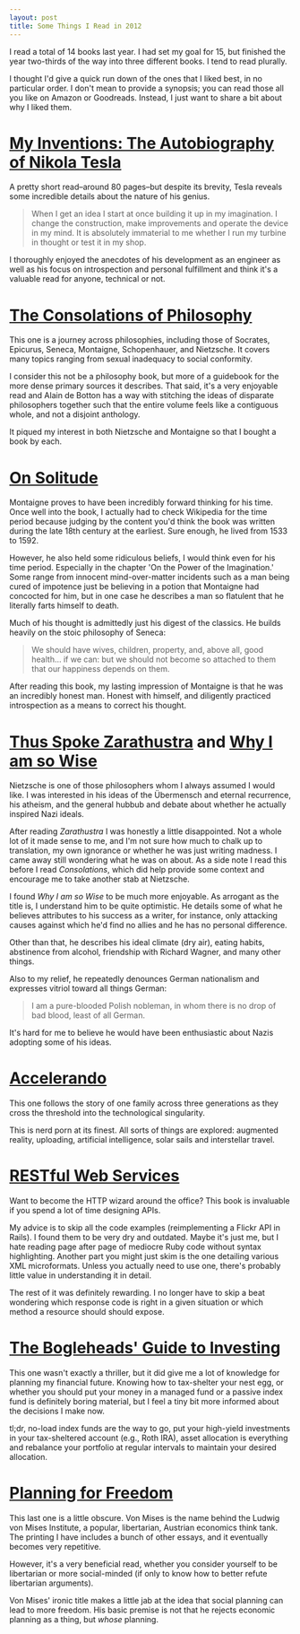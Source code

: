 ```yaml
---
layout: post
title: Some Things I Read in 2012
---
```


I read a total of 14 books last year. I had set my goal for 15, but finished
the year two-thirds of the way into three different books. I tend to read plurally.

I thought I'd give a quick run down of the ones that I liked best, in no particular
order. I don't mean to provide a synopsis; you can read those all you like on
Amazon or Goodreads. Instead, I just want to share a bit about why I liked them.

# [My Inventions: The Autobiography of Nikola Tesla][1]

A pretty short read–around 80 pages–but despite its brevity, Tesla reveals some
incredible details about the nature of his genius.

> When I get an idea I start at once building it up in my imagination. I change
> the construction, make improvements and operate the device in my mind.  It is
> absolutely immaterial to me whether I run my turbine in thought or test it in
> my shop.

I thoroughly enjoyed the anecdotes of his development as an engineer as well as
his focus on introspection and personal fulfillment and think it's a valuable
read for anyone, technical or not.

# [The Consolations of Philosophy][2]
This one is a journey across philosophies, including those of Socrates,
Epicurus, Seneca, Montaigne, Schopenhauer, and Nietzsche. It covers many topics
ranging from sexual inadequacy to social conformity.

I consider this not be a philosophy book, but more of a guidebook for the
more dense primary sources it describes. That said, it's a very enjoyable read
and Alain de Botton has a way with stitching the ideas of disparate philosophers
together such that the entire volume feels like a contiguous whole, and not a
disjoint anthology.

It piqued my interest in both Nietzsche and Montaigne so that I bought a book
by each.


# [On Solitude][3]

Montaigne proves to have been incredibly forward thinking for his time. Once
well into the book, I actually had to check Wikipedia for the time period
because judging by the content you'd think the book was written during the late
18th century at the earliest. Sure enough, he lived from 1533 to 1592.

However, he also held some ridiculous beliefs, I would think even for his time
period. Especially in the chapter 'On the Power of the Imagination.' Some range
from innocent mind-over-matter incidents such as a man being cured of impotence
just be believing in a potion that Montaigne had concocted for him, but in one
case he describes a man so flatulent that he literally farts himself to death.

Much of his thought is admittedly just his digest of the classics. He builds
heavily on the stoic philosophy of Seneca:

> We should have wives, children, property, and, above all, good health… if we
> can: but we should not become so attached to them that our happiness depends
> on them.

After reading this book, my lasting impression of Montaigne is that he was an
incredibly honest man. Honest with himself, and diligently practiced
introspection as a means to correct his thought.

# [Thus Spoke Zarathustra][4] and [Why I am so Wise][5]

Nietzsche is one of those philosophers whom I always assumed I would like. I was
interested in his ideas of the Übermensch and eternal recurrence, his atheism,
and the general hubbub and debate about whether he actually inspired Nazi
ideals.

After reading *Zarathustra* I was honestly a little disappointed. Not a whole lot
of it made sense to me, and I'm not sure how much to chalk up to translation, my
own ignorance or whether he was just writing madness. I came away still wondering
what he was on about. As a side note I read this before I read *Consolations*,
which did help provide some context and encourage me to take another stab at
Nietzsche.

I found *Why I am so Wise* to be much more enjoyable. As arrogant as the
title is, I understand him to be quite optimistic. He details some of what he
believes attributes to his success as a writer, for instance, only attacking
causes against which he'd find no allies and he has no personal difference.

Other than that, he describes his ideal climate (dry air), eating habits,
abstinence from alcohol, friendship with Richard Wagner, and many other things.

Also to my relief, he repeatedly denounces German nationalism and expresses
vitriol toward all things German:

> I am a pure-blooded Polish nobleman, in whom there is no drop of bad blood,
> least of all German.

It's hard for me to believe he would have been enthusiastic about Nazis
adopting some of his ideas.

# [Accelerando][6]

This one follows the story of one family across three generations as they cross
the threshold into the technological singularity.

This is nerd porn at its finest. All sorts of things are explored:
augmented reality, uploading, artificial intelligence, solar sails and
interstellar travel.


# [RESTful Web Services][7]

Want to become the HTTP wizard around the office? This book is invaluable if you
spend a lot of time designing APIs.

My advice is to skip all the code examples (reimplementing a Flickr API in
Rails). I found them to be very dry and outdated.  Maybe it's just me, but I hate
reading page after page of mediocre Ruby code without syntax highlighting.
Another part you might just skim is the one detailing various XML microformats.
Unless you actually need to use one, there's probably little value in
understanding it in detail.

The rest of it was definitely rewarding. I no longer have to skip a beat
wondering which response code is right in a given situation or which method a
resource should should expose.

# [The Bogleheads' Guide to Investing][8]

This one wasn't exactly a thriller, but it did give me a lot of knowledge for
planning my financial future. Knowing how to tax-shelter your nest egg, or whether
you should put your money in a managed fund or a passive index fund is definitely
boring material, but I feel a tiny bit more informed about the decisions I make now.

tl;dr, no-load index funds are the way to go, put your high-yield investments
in your tax-sheltered account (e.g., Roth IRA), asset allocation is everything
and rebalance your portfolio at regular intervals to maintain your desired
allocation.

# [Planning for Freedom][9]

This last one is a little obscure. Von Mises is the name behind the Ludwig von
Mises Institute, a popular, libertarian, Austrian economics think tank. The printing
I have includes a bunch of other essays, and it eventually becomes very repetitive.

However, it's a very beneficial read, whether you consider yourself to be libertarian
or more social-minded (if only to know how to better refute libertarian arguments).

Von Mises' ironic title makes a little jab at the idea that social planning can lead
to more freedom. His basic premise is not that he rejects economic planning as a thing,
but *whose* planning.

[1]: http://amzn.to/Xgz9Rl "My Inventions: The Autobiography of Nikola Tesla"
[2]: http://amzn.to/UJFXn1 "The Consolations of Philosophy"
[3]: http://amzn.to/ZYoRXT "On Solitude"
[4]: http://amzn.to/UJGh5g "Thus Spoke Zarathustra"
[5]: http://amzn.to/VyL1vd "Why I am so Wise"
[6]: http://amzn.to/ZYpzEx "Accelerando"
[7]: http://amzn.to/ZYpK2B "RESTful Web Services"
[8]: http://amzn.to/UJGOUI "The Bogleheads’ Guide to Investing"
[9]: http://amzn.to/VlS6Nu "Planning for Freedom"
[10]: http://amzn.to/UneepA "On the Shortness of Life"

